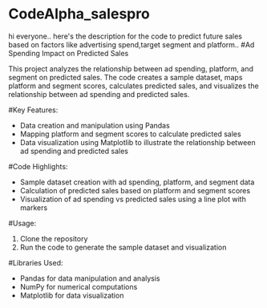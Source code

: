 # CodeAlpha_salespro
hi everyone.. here's the description for the code to predict future sales based on factors like advertising spend,target segment and platform..
#Ad Spending Impact on Predicted Sales

This project analyzes the relationship between ad spending, platform, and segment on predicted sales. The code creates a sample dataset, maps platform and segment scores, calculates predicted sales, and visualizes the relationship between ad spending and predicted sales.

#Key Features:

- Data creation and manipulation using Pandas
- Mapping platform and segment scores to calculate predicted sales
- Data visualization using Matplotlib to illustrate the relationship between ad spending and predicted sales

#Code Highlights:

- Sample dataset creation with ad spending, platform, and segment data
- Calculation of predicted sales based on platform and segment scores
- Visualization of ad spending vs predicted sales using a line plot with markers

#Usage:

1. Clone the repository
2. Run the code to generate the sample dataset and visualization

#Libraries Used:

- Pandas for data manipulation and analysis
- NumPy for numerical computations
- Matplotlib for data visualization
